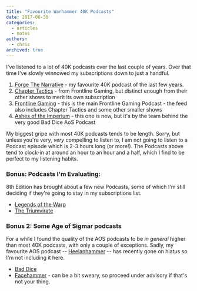 ```yaml
---
title: "Favourite Warhammer 40K Podcasts"
date: 2017-06-30
categories:
  - articles
  - notes
authors:
  - chris
archived: true
---
```


I've listened to a lot of 40K podcasts over the last couple of years. Over that time I've slowly winnowed my subscriptions down to just a handful.

1. [Forge The Narrative](http://forgethenarrative.net/category/podcast/) - my favourite 40K podcast of the last few years.
2. [Chapter Tactics](https://www.frontlinegaming.org/tag/chapter-tactics/) - from Frontline Gaming, but distinct enough from their other shows to merit its own subscription
3. [Frontline Gaming](https://itunes.apple.com/gb/podcast/signals-from-the-frontline/id490860166?mt=2) - this is the main Frontline Gaming Podcast - the feed also includes Chapter Tactics and some other smaller shows
4. [Ashes of the Imperium](http://ashesoftheimperium.com/) - this one is new, but it's by the team behind the very good Bad Dice AoS Podcast

My biggest gripe with most 40K podcasts tends to be length. Sorry, but unless you're very, _very_ compelling to listen to, I am not going to listen to a Podcast episode which is 2-3 hours long (or more!). The Podcasts above tend to clock-in at around an hour to an hour and a half, which I find to be perfect to my listening habits.

### Bonus: Podcasts I'm Evaluating:

8th Edition has brought about a few new Podcasts, some of which I'm still deciding if they're going to stay in my subscriptions list.

- [Legends of the Warp](https://legendsofthewarp.podbean.com/)
- [The Triumvirate](https://thetriumvirate.podbean.com/)

### Bonus 2: Some Age of Sigmar podcasts

For a while I found the quality of the AOS podcasts to be _in general_ higher than most 40K podcasts, with only a couple of exceptions. Sadly, my favourite AOS podcast -- [Heelanhammer](http://heelanhammer.com/) -- has recently gone on hiatus so I'm not including it here.

- [Bad Dice](http://baddice.co.uk/)
- [Facehammer](http://facehammer.co.uk/) - can be a bit sweary, so proceed under advisory if that's not your thing.
